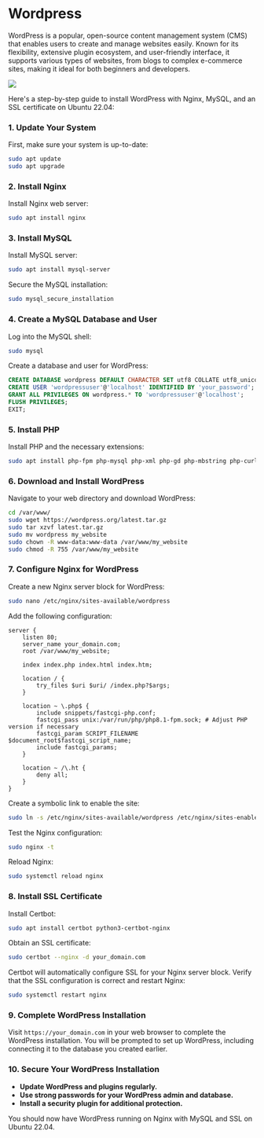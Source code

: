 # Wordpress
WordPress is a popular, open-source content management system (CMS) that enables users to create and manage websites easily. Known for its flexibility, extensive plugin ecosystem, and user-friendly interface, it supports various types of websites, from blogs to complex e-commerce sites, making it ideal for both beginners and developers.


![](https://upload.wikimedia.org/wikipedia/commons/thumb/2/23/WordPress_6.4_Dashboard.png/1280px-WordPress_6.4_Dashboard.png)


Here's a step-by-step guide to install WordPress with Nginx, MySQL, and an SSL certificate on Ubuntu 22.04:

### 1. **Update Your System**

First, make sure your system is up-to-date:

```bash
sudo apt update
sudo apt upgrade
```

### 2. **Install Nginx**

Install Nginx web server:

```bash
sudo apt install nginx
```

### 3. **Install MySQL**

Install MySQL server:

```bash
sudo apt install mysql-server
```

Secure the MySQL installation:

```bash
sudo mysql_secure_installation
```

### 4. **Create a MySQL Database and User**

Log into the MySQL shell:

```bash
sudo mysql
```

Create a database and user for WordPress:

```sql
CREATE DATABASE wordpress DEFAULT CHARACTER SET utf8 COLLATE utf8_unicode_ci;
CREATE USER 'wordpressuser'@'localhost' IDENTIFIED BY 'your_password';
GRANT ALL PRIVILEGES ON wordpress.* TO 'wordpressuser'@'localhost';
FLUSH PRIVILEGES;
EXIT;
```

### 5. **Install PHP**

Install PHP and the necessary extensions:

```bash
sudo apt install php-fpm php-mysql php-xml php-gd php-mbstring php-curl
```

### 6. **Download and Install WordPress**

Navigate to your web directory and download WordPress:

```bash
cd /var/www/
sudo wget https://wordpress.org/latest.tar.gz
sudo tar xzvf latest.tar.gz
sudo mv wordpress my_website
sudo chown -R www-data:www-data /var/www/my_website
sudo chmod -R 755 /var/www/my_website
```

### 7. **Configure Nginx for WordPress**

Create a new Nginx server block for WordPress:

```bash
sudo nano /etc/nginx/sites-available/wordpress
```

Add the following configuration:

```nginx
server {
    listen 80;
    server_name your_domain.com;
    root /var/www/my_website;

    index index.php index.html index.htm;

    location / {
        try_files $uri $uri/ /index.php?$args;
    }

    location ~ \.php$ {
        include snippets/fastcgi-php.conf;
        fastcgi_pass unix:/var/run/php/php8.1-fpm.sock; # Adjust PHP version if necessary
        fastcgi_param SCRIPT_FILENAME $document_root$fastcgi_script_name;
        include fastcgi_params;
    }

    location ~ /\.ht {
        deny all;
    }
}
```

Create a symbolic link to enable the site:

```bash
sudo ln -s /etc/nginx/sites-available/wordpress /etc/nginx/sites-enabled/
```

Test the Nginx configuration:

```bash
sudo nginx -t
```

Reload Nginx:

```bash
sudo systemctl reload nginx
```

### 8. **Install SSL Certificate**

Install Certbot:

```bash
sudo apt install certbot python3-certbot-nginx
```

Obtain an SSL certificate:

```bash
sudo certbot --nginx -d your_domain.com
```

Certbot will automatically configure SSL for your Nginx server block. Verify that the SSL configuration is correct and restart Nginx:

```bash
sudo systemctl restart nginx
```

### 9. **Complete WordPress Installation**

Visit `https://your_domain.com` in your web browser to complete the WordPress installation. You will be prompted to set up WordPress, including connecting it to the database you created earlier.

### 10. **Secure Your WordPress Installation**

- **Update WordPress and plugins regularly.**
- **Use strong passwords for your WordPress admin and database.**
- **Install a security plugin for additional protection.**

You should now have WordPress running on Nginx with MySQL and SSL on Ubuntu 22.04.
